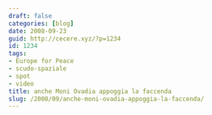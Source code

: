 ```yaml
---
draft: false
categories: [blog]
date: 2008-09-23
guid: http://cecere.xyz/?p=1234
id: 1234
tags:
- Europe for Peace
- scudo-spaziale
- spot
- video
title: anche Moni Ovadia appoggia la faccenda
slug: /2008/09/anche-moni-ovadia-appoggia-la-faccenda/
---
```


